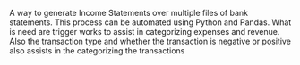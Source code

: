 A way to generate Income Statements over multiple files of bank statements. This process can be automated using Python and Pandas. What is need are trigger works to assist in categorizing expenses and revenue. Also the transaction type and whether the transaction is negative or positive also assists in the categorizing the transactions